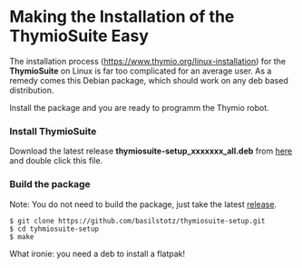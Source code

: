 #  Making the Installation of the ThymioSuite Easy 

The installation process  (https://www.thymio.org/linux-installation) for the **ThymioSuite** on Linux is far too complicated for an average user. As a remedy comes this Debian package, which should work on any deb based distribution.

Install the package and you are ready to programm the Thymio robot. 

### Install ThymioSuite

Download the latest release **thymiosuite-setup_xxxxxxx_all.deb** from [here](https://github.com/basilstotz/thymiosuite-setup/releases) and double click this file.


### Build the package

Note: You do not need to build the package, just take the latest [release](https://github.com/basilstotz/thymiosuite-setup/releases).

```
$ git clone https://github.com/basilstotz/thymiosuite-setup.git
$ cd tyhmiosuite-setup
$ make
```
What ironie: you need a deb to install a flatpak!
